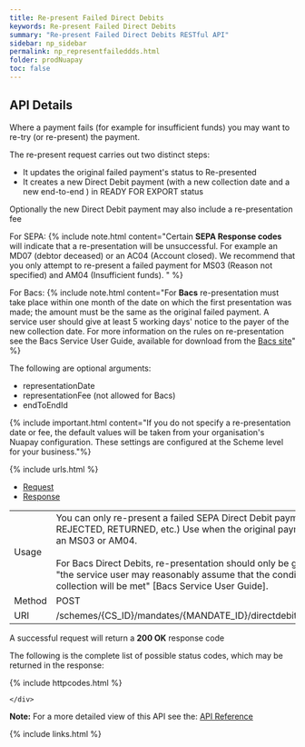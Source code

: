 ```yaml
---
title: Re-present Failed Direct Debits
keywords: Re-present Failed Direct Debits
summary: "Re-present Failed Direct Debits RESTful API"
sidebar: np_sidebar
permalink: np_representfaileddds.html
folder: prodNuapay
toc: false
---
```


## API Details

Where a payment fails (for example for insufficient funds) you may want to re-try (or re-present) the payment.

The re-present request carries out two distinct steps:

* It updates the original failed payment's status to Re-presented
* It creates a new Direct Debit payment (with a new collection date and a new end-to-end ) in READY FOR EXPORT status

Optionally the new Direct Debit payment may also include a re-presentation fee

For SEPA:
{% include note.html content="Certain **SEPA Response codes** will indicate that a re-presentation will be unsuccessful. For example an MD07 (debtor deceased) or an AC04 (Account closed). We recommend that you only attempt to re-present a failed payment for MS03 (Reason not specified) and AM04 (Insufficient funds). " %}

For Bacs:
{% include note.html content="For **Bacs** re-presentation must take place within one month of the date on which the first presentation was made; the amount must be the same as the original failed payment. A service user should give at least 5 working days' notice to the payer of the new collection date. For more information on the rules on re-presentation see the Bacs Service User Guide, available for download from the [Bacs site](https://www.bacs.co.uk/)" %}

The following are optional arguments:

* representationDate
* representationFee (not allowed for Bacs)
* endToEndId

{% include important.html content="If you do not specify a re-presentation date or fee, the default values will be taken from your organisation's Nuapay configuration. These settings are configured at the Scheme level for your business."%} 


{% include urls.html %}

<ul id="profileTabs" class="nav nav-tabs">
    <li class="active"><a href="#profile" data-toggle="tab">Request</a></li>
    <li><a href="#about" data-toggle="tab">Response</a></li>
   
</ul>
  <div class="tab-content">
<div role="tabpanel" class="tab-pane active" id="profile">


  <table>
<colgroup>
<col width="30%" />
<col width="90%" />
</colgroup>

<tbody>
<tr>
<td markdown="span">Usage</td>
<td markdown="span">You can only re-present a failed SEPA Direct Debit payment (status REJECTED, RETURNED, etc.) Use when the original payment has failed with an MS03 or AM04. <br/><br/>For Bacs Direct Debits, re-presentation should only be generated where "the service user may reasonably assume that the conditions necessary for collection will be met" [Bacs Service User Guide].</td>
</tr>
<tr>
<td markdown="span">Method</td>
<td markdown="span"><span class="label label-info">POST </span>
</td>
</tr>
<tr>
<td markdown="span">URI</td>
<td markdown="span">/schemes/{CS_ID}/mandates/{MANDATE_ID}/directdebits/{DD_ID}/represent
</td>
</tr>
</tbody>
</table>



</div>

<div role="tabpanel" class="tab-pane" id="about">
<p>A successful request will return a <b>200 OK</b> response code</p>
<p>The following is the complete list of possible status codes, which may be returned in the response:</p>
    {% include httpcodes.html %}
    
 
    </div>


</div>


<b>Note:</b> For a more detailed view of this API see the: <a href="https://docs.nuapay.com/v1/#re-present-failed-direct-debit" target = '_blank'><i class="fa fa-cogs"></i> API Reference</a>


<!--{% include swaggerlink.html %}-->

{% include links.html %}
